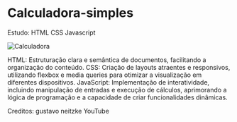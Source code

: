 # Calculadora-simples
Estudo: HTML CSS Javascript

![Calculadora](https://github.com/user-attachments/assets/6ca062e1-f2b1-4476-a0b3-fb5d2c6a198f)

HTML: Estruturação clara e semântica de documentos, facilitando a organização do conteúdo.
CSS: Criação de layouts atraentes e responsivos, utilizando flexbox e media queries para otimizar a visualização em diferentes dispositivos.
JavaScript: Implementação de interatividade, incluindo manipulação de entradas e execução de cálculos, aprimorando a lógica de programação e a capacidade de criar funcionalidades dinâmicas.

Creditos: gustavo neitzke YouTube

